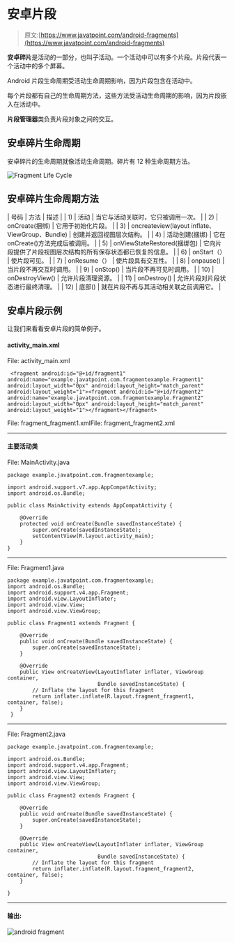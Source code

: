 # 安卓片段

> 原文:[https://www.javatpoint.com/android-fragments](https://www.javatpoint.com/android-fragments)

**安卓碎片**是活动的一部分，也叫子活动。一个活动中可以有多个片段。片段代表一个活动中的多个屏幕。

Android 片段生命周期受活动生命周期影响，因为片段包含在活动中。

每个片段都有自己的生命周期方法，这些方法受活动生命周期的影响，因为片段嵌入在活动中。

**片段管理器**类负责片段对象之间的交互。

## 安卓碎片生命周期

安卓碎片的生命周期就像活动生命周期。碎片有 12 种生命周期方法。

![Fragment Life Cycle](../Images/22b5903652def20929f4de3580bc81c5.png)

## 安卓碎片生命周期方法

| 号码 | 方法 | 描述 |
| 1) | 活动 | 当它与活动关联时，它只被调用一次。 |
| 2) | onCreate(捆绑) | 它用于初始化片段。 |
| 3) | oncreateview(layout inflate、ViewGroup、Bundle) | 创建并返回视图层次结构。 |
| 4) | 活动创建(捆绑) | 它在 onCreate()方法完成后被调用。 |
| 5) | onViewStateRestored(捆绑包) | 它向片段提供了片段视图层次结构的所有保存状态都已恢复的信息。 |
| 6) | onStart（） | 使片段可见。 |
| 7) | onResume（） | 使片段具有交互性。 |
| 8) | onpause() | 当片段不再交互时调用。 |
| 9) | onStop() | 当片段不再可见时调用。 |
| 10) | onDestroyView() | 允许片段清理资源。 |
| 11) | onDestroy() | 允许片段对片段状态进行最终清理。 |
| 12) | 底部() | 就在片段不再与其活动相关联之前调用它。 |

## 安卓片段示例

让我们来看看安卓片段的简单例子。

#### activity_main.xml

File: activity_main.xml

```
 <fragment android:id="@+id/fragment1" android:name="example.javatpoint.com.fragmentexample.Fragment1" android:layout_width="0px" android:layout_height="match_parent" android:layout_weight="1"><fragment android:id="@+id/fragment2" android:name="example.javatpoint.com.fragmentexample.Fragment2" android:layout_width="0px" android:layout_height="match_parent" android:layout_weight="1"></fragment></fragment> 

```

File: fragment_fragment1.xmlFile: fragment_fragment2.xml

* * *

#### 主要活动类

File: MainActivity.java

```
package example.javatpoint.com.fragmentexample;

import android.support.v7.app.AppCompatActivity;
import android.os.Bundle;

public class MainActivity extends AppCompatActivity {

    @Override
    protected void onCreate(Bundle savedInstanceState) {
        super.onCreate(savedInstanceState);
        setContentView(R.layout.activity_main);
    }
}

```

* * *

File: Fragment1.java

```
package example.javatpoint.com.fragmentexample;
import android.os.Bundle;
import android.support.v4.app.Fragment;
import android.view.LayoutInflater;
import android.view.View;
import android.view.ViewGroup;

public class Fragment1 extends Fragment {

    @Override
    public void onCreate(Bundle savedInstanceState) {
        super.onCreate(savedInstanceState);
    }

    @Override
    public View onCreateView(LayoutInflater inflater, ViewGroup container,
                             Bundle savedInstanceState) {
        // Inflate the layout for this fragment
        return inflater.inflate(R.layout.fragment_fragment1, container, false);
    }
 }

```

* * *

File: Fragment2.java

```
package example.javatpoint.com.fragmentexample;

import android.os.Bundle;
import android.support.v4.app.Fragment;
import android.view.LayoutInflater;
import android.view.View;
import android.view.ViewGroup;

public class Fragment2 extends Fragment {

    @Override
    public void onCreate(Bundle savedInstanceState) {
        super.onCreate(savedInstanceState);
    }

    @Override
    public View onCreateView(LayoutInflater inflater, ViewGroup container,
                             Bundle savedInstanceState) {
        // Inflate the layout for this fragment
        return inflater.inflate(R.layout.fragment_fragment2, container, false);
    }

}

```

* * *

#### 输出:

![android fragment](../Images/d7628a8d821394ae3e2d9c5041281535.png)